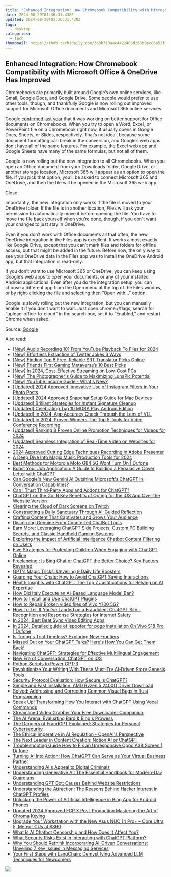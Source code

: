 ```yaml
---
title: "Enhanced Integration: How Chromebook Compatibility with Microsoft Office & OneDrive Has Improved"
date: 2024-08-29T01:36:31.438Z
updated: 2024-08-30T01:36:31.438Z
tags:
  - desktop
categories:
  - tech
thumbnail: https://thmb.techidaily.com/3b3b313aac4422406d268b9ec86a52f71522ac5dfd6eae7e41b861cd70dad021.png
---
```


## Enhanced Integration: How Chromebook Compatibility with Microsoft Office & OneDrive Has Improved

Chromebooks are primarily built around Google’s own online services, like Gmail, Google Docs, and Google Drive. Some people would prefer to use other tools, though, and thankfully Google is now rolling out improved support for Microsoft Office documents and Microsoft 365 online services.

 Google [confirmed last year](https://instagram-clips.techidaily.com/in-2024-spark-interest-10-innovative-highlight-ideas-to-try-now/) that it was working on better support for Office documents on Chromebooks. When you try to open a Word, Excel, or PowerPoint file on a Chromebook right now, it usually opens in Google Docs, Sheets, or Slides, respectively. That’s not ideal, because some document formatting can break in the conversion, and Google’s web apps don’t have all of the same features. For example, the Excel web app and Google Sheets have many of the same formulas, but not all of them.

 Google is now rolling out the new integration to all Chromebooks. When you open an Office document from your Downloads folder, Google Drive, or another storage location, Microsoft 365 will appear as an option to open the file. If you pick that option, you’ll be asked to connect Microsoft 365 and OneDrive, and then the file will be opened in the Microsoft 365 web app.

Close 

 Importantly, the new integration only works if the file is moved to your OneDrive folder. If the file is in another location, Files will ask your permission to automatically move it before opening the file. You have to move the file back yourself when you’re done, though, if you don’t want your changes to just stay in OneDrive.

 Even if you don’t work with Office documents all that often, the new OneDrive integration in the Files app is excellent. It works almost exactly like Google Drive, except that you can’t mark files and folders for offline access, but that might be added in the future. Before now, the only way to see your OneDrive data in the Files app was to install the OneDrive Android app, but that integration is read-only.

 If you don’t want to use Microsoft 365 or OneDrive, you can keep using Google’s web apps to open your documents, or any of your installed Android applications. Even after you do the integration setup, you can choose a different app from the Open menu at the top of the Files window, or by right-clicking the file and selecting then “Open with…” option.

 Google is slowly rolling out the new integration, but you can manually enable it if you don’t want to wait. Just open chrome://flags, search for “upload-office-to-cloud” in the search box, set it to “Enabled,” and restart Chrome when asked.

 Source: [Google](https://support.google.com/chromeos-beta/thread/271098162/rolling-out-a-new-way-to-open-and-edit-office-files)

<ins class="adsbygoogle"
     style="display:block"
     data-ad-format="autorelaxed"
     data-ad-client="ca-pub-7571918770474297"
     data-ad-slot="1223367746"></ins>



<ins class="adsbygoogle"
     style="display:block"
     data-ad-client="ca-pub-7571918770474297"
     data-ad-slot="8358498916"
     data-ad-format="auto"
     data-full-width-responsive="true"></ins>

<span class="atpl-alsoreadstyle">Also read:</span>
<div><ul>
<li><a href="https://youtube-tips.techidaily.com/udio-recording-101-from-youtube-playback-to-files-for-2024/"><u>[New] Audio Recording 101  From YouTube Playback To Files for 2024</u></a></li>
<li><a href="https://twitter-videos.techidaily.com/new-effortless-extraction-of-twitter-jokes-3-ways/"><u>[New] Effortless Extraction of Twitter Jokes  3 Ways</u></a></li>
<li><a href="https://some-techniques.techidaily.com/new-finding-top-8-free-reliable-srt-translator-picks-online/"><u>[New] Finding Top 8 Free, Reliable SRT Translator Picks Online</u></a></li>
<li><a href="https://some-knowledge.techidaily.com/new-friends-first-gaming-metaverses-10-best-picks/"><u>[New] Friends First Gaming  Metaverse’s 10 Best Picks</u></a></li>
<li><a href="https://video-capture.techidaily.com/new-in-2024-cost-effective-streaming-on-low-cost-pcs/"><u>[New] In 2024, Cost-Effective Streaming on Low-Cost PCs</u></a></li>
<li><a href="https://some-guidance.techidaily.com/new-the-photographers-guide-to-maximizing-lunapic-potential/"><u>[New] The Photographer's Guide to Maximizing LunaPic Potential</u></a></li>
<li><a href="https://facebook-record-videos.techidaily.com/new-youtube-income-guide-whats-new/"><u>[New] YouTube Income Guide - What's New?</u></a></li>
<li><a href="https://instagram-video-files.techidaily.com/updated-2024-approved-innovative-use-of-instagram-filters-in-your-photo-posts/"><u>[Updated] 2024 Approved  Innovative Use of Instagram Filters in Your Photo Posts</u></a></li>
<li><a href="https://snapchat-videos.techidaily.com/updated-2024-approved-snapchat-setup-guide-for-mac-devices/"><u>[Updated] 2024 Approved  Snapchat Setup Guide for Mac Devices</u></a></li>
<li><a href="https://extra-tips.techidaily.com/updated-brilliant-strategies-for-instant-signature-cleanup/"><u>[Updated] Brilliant Strategies for Instant Signature Cleanup</u></a></li>
<li><a href="https://on-screen-recording.techidaily.com/updated-celebrating-top-10-moba-play-android-edition/"><u>[Updated] Celebrating Top 10 MOBA Play  Android Edition</u></a></li>
<li><a href="https://fox-boxes.techidaily.com/updated-in-2024-app-accuracy-check-through-the-lens-of-vll/"><u>[Updated] In 2024, App Accuracy Check  Through the Lens of VLL</u></a></li>
<li><a href="https://remote-screen-capture.techidaily.com/updated-in-2024-proven-winners-the-top-5-tools-for-video-conference-recording/"><u>[Updated] In 2024, Proven Winners  The Top 5 Tools for Video Conference Recording</u></a></li>
<li><a href="https://youtube-docs.techidaily.com/ed-ranking-8-proven-online-promotion-techniques-for-videos-for-2024/"><u>[Updated] Ranking 8 Proven Online Promotion Techniques for Videos for 2024</u></a></li>
<li><a href="https://facebook-videos.techidaily.com/updated-seamless-integration-of-real-time-video-on-websites-for-2024/"><u>[Updated] Seamless Integration of Real-Time Video on Websites for 2024</u></a></li>
<li><a href="https://screen-sharing-recording.techidaily.com/2024-approved-cutting-edge-techniques-recording-in-adobe-presenter/"><u>2024 Approved  Cutting Edge Techniques  Recording in Adobe Presenter</u></a></li>
<li><a href="https://article-knowledge.techidaily.com/a-deep-dive-into-magix-music-production-tools-for-2024/"><u>A Deep Dive Into Magix Music Production Tools for 2024</u></a></li>
<li><a href="https://howto.techidaily.com/best-methods-for-motorola-moto-g84-5g-wont-turn-on-drfone-by-drfone-fix-android-problems-fix-android-problems/"><u>Best Methods for Motorola Moto G84 5G Wont Turn On | Dr.fone</u></a></li>
<li><a href="https://tech-revival.techidaily.com/boost-your-job-application-a-guide-to-building-a-persuasive-cover-letter-with-chatgpt/"><u>Boost Your Job Application: A Guide to Building a Persuasive Cover Letter with ChatGPT</u></a></li>
<li><a href="https://tech-revival.techidaily.com/can-googles-new-gemini-ai-outshine-microsofts-chatgpt-in-conversation-capabilities/"><u>Can Google's New Gemini AI Outshine Microsoft's ChatGPT in Conversation Capabilities?</u></a></li>
<li><a href="https://tech-revival.techidaily.com/can-i-trust-third-party-apps-and-addons-for-chatgpt/"><u>Can I Trust Third-Party Apps and Addons for ChatGPT?</u></a></li>
<li><a href="https://tech-revival.techidaily.com/chatgpt-on-the-go-6-key-benefits-of-opting-for-the-ios-app-over-the-website-version/"><u>ChatGPT on the Go: 6 Key Benefits of Opting for the iOS App Over the Website Version</u></a></li>
<li><a href="https://graphic-issues.techidaily.com/clearing-the-cloud-of-dark-screens-on-twitch/"><u>Clearing the Cloud of Dark Screens on Twitch</u></a></li>
<li><a href="https://tech-revival.techidaily.com/constructing-a-daily-sanctuary-through-ai-guided-reflection/"><u>Constructing a Daily Sanctuary Through AI-Guided Reflection</u></a></li>
<li><a href="https://instagram-video-files.techidaily.com/crafting-content-that-captivates-and-grows-your-audience/"><u>Crafting Content That Captivates and Grows Your Audience</u></a></li>
<li><a href="https://tech-revival.techidaily.com/discerning-genuine-from-counterfeit-chatbot-tools/"><u>Discerning Genuine From Counterfeit ChatBot Tools</u></a></li>
<li><a href="https://tech-revival.techidaily.com/earn-more-leveraging-chatgpt-side-projects-custom-pc-building-secrets-and-classic-handheld-gaming-systems/"><u>Earn More: Leveraging ChatGPT Side Projects, Custom PC Building Secrets, and Classic Handheld Gaming Systems</u></a></li>
<li><a href="https://tech-revival.techidaily.com/exploring-the-impact-of-artificial-intelligence-chatbot-content-filtering-on-users/"><u>Exploring the Impact of Artificial Intelligence Chatbot Content Filtering on Users</u></a></li>
<li><a href="https://tech-revival.techidaily.com/five-strategies-for-protecting-children-when-engaging-with-chatgpt-online/"><u>Five Strategies for Protecting Children When Engaging with ChatGPT Online</u></a></li>
<li><a href="https://tech-revival.techidaily.com/freelancing-is-bing-chat-or-chatgpt-the-better-choice-key-factors-revealed/"><u>Freelancing : Is Bing Chat or ChatGPT the Better Choice? Key Factors Revealed</u></a></li>
<li><a href="https://tech-revival.techidaily.com/gpts-magic-tricks-unveiling-9-daily-life-boosters/"><u>GPT's Magic Tricks: Unveiling 9 Daily Life Boosters</u></a></li>
<li><a href="https://tech-revival.techidaily.com/guarding-your-chats-how-to-avoid-chatgpt-saving-interactions/"><u>Guarding Your Chats: How to Avoid ChatGPT Saving Interactions</u></a></li>
<li><a href="https://tech-revival.techidaily.com/health-insights-with-chatgpt-the-top-7-justifications-for-relying-on-ai-expertise/"><u>Health Insights with ChatGPT: The Top 7 Justifications for Relying on AI Expertise</u></a></li>
<li><a href="https://tech-revival.techidaily.com/how-did-italy-execute-an-ai-based-language-model-ban/"><u>How Did Italy Execute an AI-Based Language Model Ban?</u></a></li>
<li><a href="https://tech-revival.techidaily.com/how-to-install-and-use-chatgpt-plugins/"><u>How to Install and Use ChatGPT Plugins</u></a></li>
<li><a href="https://blog-min.techidaily.com/how-to-repair-broken-video-files-of-vivo-y100-5g-by-stellar-video-repair-mobile-video-repair/"><u>How to Repair Broken video files of Vivo Y100 5G?</u></a></li>
<li><a href="https://tech-revival.techidaily.com/how-to-tell-if-youve-landed-on-a-fraudulent-chatgpt-site-recognition-and-response-strategies-for-internet-safety/"><u>How To Tell If You've Landed on a Fraudulent ChatGPT Site - Recognition and Response Strategies for Internet Safety</u></a></li>
<li><a href="https://audio-shaping.techidaily.com/in-2024-best-beat-sync-video-editing-apps/"><u>In 2024, Best Beat Sync Video Editing Apps</u></a></li>
<li><a href="https://change-location.techidaily.com/in-2024-detailed-guide-of-ispoofer-for-pogo-installation-on-vivo-s18-pro-drfone-by-drfone-virtual-android/"><u>In 2024, Detailed guide of ispoofer for pogo installation On Vivo S18 Pro | Dr.fone</u></a></li>
<li><a href="https://tech-revival.techidaily.com/is-turings-trial-timeless-exploring-new-frontiers/"><u>Is Turing's Trial Timeless? Exploring New Frontiers</u></a></li>
<li><a href="https://tech-revival.techidaily.com/missed-out-on-your-chatgpt-talks-heres-how-you-can-get-them-back/"><u>Missed Out on Your ChatGPT Talks? Here's How You Can Get Them Back!</u></a></li>
<li><a href="https://tech-revival.techidaily.com/navigating-chatgpt-strategies-for-effective-multilingual-engagement/"><u>Navigating ChatGPT: Strategies for Effective Multilingual Engagement</u></a></li>
<li><a href="https://tech-revival.techidaily.com/new-era-of-conversation-chatgpt-on-ios/"><u>New Era of Conversation: ChatGPT on iOS</u></a></li>
<li><a href="https://tech-revival.techidaily.com/python-scripts-to-power-gpt-3/"><u>Python Scripts to Power GPT-3</u></a></li>
<li><a href="https://tech-revival.techidaily.com/revolutionize-your-writing-with-these-must-try-ai-driven-story-genesis-tools/"><u>Revolutionize Your Writing With These Must-Try AI-Driven Story Genesis Tools</u></a></li>
<li><a href="https://tech-revival.techidaily.com/security-protocol-evaluation-how-secure-is-chatgpt/"><u>Security Protocol Evaluation: How Secure Is ChatGPT?</u></a></li>
<li><a href="https://win-dash.techidaily.com/simple-and-fast-installation-amd-ryzen-5-2400g-driver-download/"><u>Simple and Fast Installation: AMD Ryzen 5 2400G Driver Download</u></a></li>
<li><a href="https://win-solutions.techidaily.com/solved-addressing-and-correcting-common-visual-bugs-in-rust-programming/"><u>Solved: Addressing and Correcting Common Visual Bugs in Rust Programming</u></a></li>
<li><a href="https://tech-revival.techidaily.com/speak-up-transforming-how-you-interact-with-chatgpt-using-vocal-commands/"><u>Speak Up! Transforming How You Interact with ChatGPT Using Vocal Commands</u></a></li>
<li><a href="https://youtube-clips.techidaily.com/streamlined-video-grabber-your-free-downloader-companion/"><u>Streamlined Video Grabber  Your Free Downloader Companion</u></a></li>
<li><a href="https://tech-revival.techidaily.com/the-ai-arena-evaluating-bard-and-bings-prowess/"><u>The AI Arena: Evaluating Bard & Bing's Prowess</u></a></li>
<li><a href="https://tech-revival.techidaily.com/the-dangers-of-fraudgpt-explained-strategies-for-personal-cybersecurity/"><u>The Dangers of FraudGPT Explained: Strategies for Personal Cybersecurity</u></a></li>
<li><a href="https://tech-revival.techidaily.com/the-ethical-imperative-in-ai-regulation-openais-perspective/"><u>The Ethical Imperative in AI Regulation - OpenAI's Perspective</u></a></li>
<li><a href="https://tech-revival.techidaily.com/the-next-leader-in-content-creation-notion-ai-or-chatgpt/"><u>The Next Leader in Content Creation: Notion AI or ChatGPT</u></a></li>
<li><a href="https://howto.techidaily.com/troubleshooting-guide-how-to-fix-an-unresponsive-oppo-a38-screen-drfone-by-drfone-fix-android-problems-fix-android-problems/"><u>Troubleshooting Guide How to Fix an Unresponsive Oppo A38 Screen | Dr.fone</u></a></li>
<li><a href="https://tech-revival.techidaily.com/turning-ai-into-action-how-chatgpt-can-serve-as-your-virtual-business-partner/"><u>Turning AI Into Action: How ChatGPT Can Serve as Your Virtual Business Partner</u></a></li>
<li><a href="https://tech-revival.techidaily.com/understanding-ais-appeal-to-digital-criminals/"><u>Understanding AI's Appeal to Digital Criminals</u></a></li>
<li><a href="https://tech-revival.techidaily.com/understanding-generative-ai-the-essential-handbook-for-modern-day-guardians/"><u>Understanding Generative AI: The Essential Handbook for Modern-Day Guardians</u></a></li>
<li><a href="https://tech-revival.techidaily.com/understanding-gpt-bot-causes-behind-website-restrictions/"><u>Understanding GPT Bot: Causes Behind Website Restrictions</u></a></li>
<li><a href="https://tech-revival.techidaily.com/understanding-the-attraction-the-reasons-behind-hacker-interest-in-chatgpt-profiles/"><u>Understanding the Attraction: The Reasons Behind Hacker Interest in ChatGPT Profiles</u></a></li>
<li><a href="https://tech-revival.techidaily.com/unlocking-the-power-of-artificial-intelligence-in-bing-app-for-android-phones/"><u>Unlocking the Power of Artificial Intelligence in Bing App for Android Phones</u></a></li>
<li><a href="https://ai-video-tools.techidaily.com/updated-2024-approved-fcp-x-post-production-mastering-the-art-of-chroma-keying/"><u>Updated 2024 Approved FCP X Post-Production Mastering the Art of Chroma Keying</u></a></li>
<li><a href="https://tech-revival.techidaily.com/1723262410376-upgrade-your-workstation-with-the-new-asus-nuc-14-proplus-core-ultra-5-meteor-cus-at-860/"><u>Upgrade Your Workstation with the New Asus NUC 14 Pro+ – Core Ultra 5, Meteor CUs at $860</u></a></li>
<li><a href="https://tech-revival.techidaily.com/what-is-ai-chatbot-censorship-and-how-does-it-affect-you/"><u>What Is AI Chatbot Censorship and How Does It Affect You?</u></a></li>
<li><a href="https://tech-revival.techidaily.com/what-security-risks-exist-in-interacting-with-chatgpt-platform/"><u>What Security Risks Exist in Interacting with ChatGPT Platform?</u></a></li>
<li><a href="https://tech-revival.techidaily.com/why-you-should-rethink-incorporating-ai-driven-conversations-unveiling-7-key-issues-in-messaging-services/"><u>Why You Should Rethink Incorporating AI-Driven Conversations: Unveiling 7 Key Issues in Messaging Services</u></a></li>
<li><a href="https://tech-revival.techidaily.com/your-first-steps-with-langchain-demystifying-advanced-llm-techniques-for-newcomers/"><u>Your First Steps with LangChain: Demystifying Advanced LLM Techniques for Newcomers</u></a></li>
</ul></div>

<!-- affiliate ads begin -->
<a href="https://store.iobit.com/order/checkout.php?PRODS=1468905&QTY=1&AFFILIATE=108875&CART=1"><img src="https://secure.avangate.com/images/merchant/184260348236f9554fe9375772ff966e/ascscan_728x90.png" border="0"></a>
<!-- affiliate ads end -->